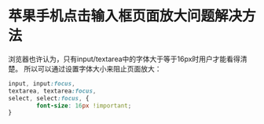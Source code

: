 # 苹果手机点击输入框页面放大问题解决方法
浏览器也许认为，只有input/textarea中的字体大于等于16px时用户才能看得清楚。
所以可以通过设置字体大小来阻止页面放大：

```css
input, input:focus,
textarea, textarea:focus,
select, select:focus, {
		font-size: 16px !important;
}
```
